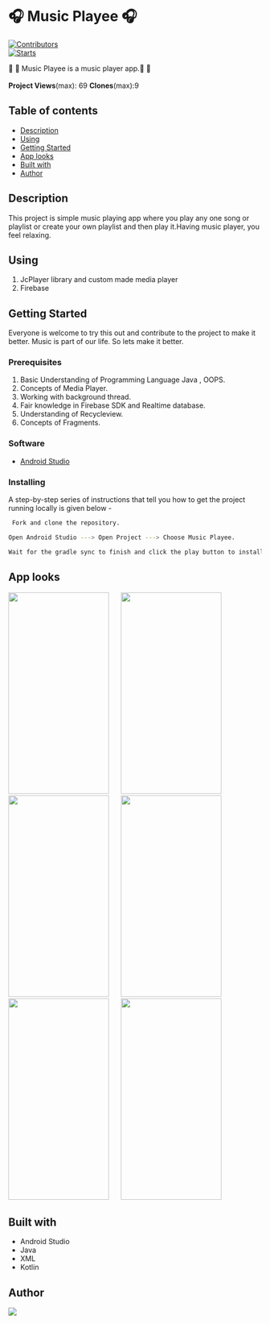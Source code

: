# 🎧 Music Playee 🎧
[![Contributors](https://img.shields.io/github/contributors/sonuhalder24/Music-Playee.svg)](https://github.com/sonuhalder24/Music-Playee/graphs/contributors) </br>
[![Starts](https://img.shields.io/github/stars/sonuhalder24/Music-Playee)](https://github.com/sonuhalder24/Music-Playee/stargazers) 

🎵 🎵 Music Playee is a music player app.🎵 🎵 </br></br>
__Project Views__(max): 69
__Clones__(max):9</br>
## Table of contents
* [Description](#description)
* [Using](#using)
* [Getting Started](#getting-started)
* [App looks](#app-looks)
* [Built with](#built-with)
* [Author](#author)


## Description
This project is simple music playing app where you play any one song or playlist or create your own playlist and then play it.Having music player, you feel relaxing.
## Using
1. JcPlayer library and custom made media player
2. Firebase

## Getting Started
Everyone is welcome to try this out and contribute to the project to make it better. Music is part of our life. So lets make it better.
### Prerequisites
1. Basic Understanding of Programming Language Java , OOPS.
2. Concepts of Media Player.
3. Working with background thread.
4. Fair knowledge in Firebase SDK and Realtime database.
5. Understanding of Recycleview. 
6. Concepts of Fragments.

### Software

- [Android Studio](https://developer.android.com/studio?gclid=Cj0KCQjw1PSDBhDbARIsAPeTqrec4clA-r8NfjrJtz3aKnvme0feBN3F534uGCvqcxoclrQBFuQfANQaAgMPEALw_wcB&gclsrc=aw.ds)
 
### Installing
A step-by-step series of instructions that tell you how to get the project running locally is given below -
```bash
 Fork and clone the repository.
 ```
 ```bash
 Open Android Studio ---> Open Project ---> Choose Music Playee.
 ```
 ```bash
 Wait for the gradle sync to finish and click the play button to install the app on your local device / emulator.
 ```



## App looks
<img src="https://user-images.githubusercontent.com/66179464/120095335-05d8dc80-c143-11eb-9328-70205aefbbe4.jpg" width="200" height="400">&nbsp;&nbsp;&nbsp;&nbsp;&nbsp;
<img src="https://user-images.githubusercontent.com/66179464/120095385-5f410b80-c143-11eb-90f6-b28dc159937f.jpg" width="200" height="400">&nbsp;&nbsp;&nbsp;&nbsp;&nbsp;
<img src="https://user-images.githubusercontent.com/66179464/120095427-8dbee680-c143-11eb-9baa-22c0b3d92c28.jpg" width="200" height="400">&nbsp;&nbsp;&nbsp;&nbsp;&nbsp;
<img src="https://user-images.githubusercontent.com/66179464/120095448-ab8c4b80-c143-11eb-8e5a-c0caad97e360.jpg" width="200" height="400">&nbsp;&nbsp;&nbsp;&nbsp;&nbsp;
<img src="https://user-images.githubusercontent.com/66179464/120095477-cfe82800-c143-11eb-8f23-cf96c6382eaf.jpg" width="200" height="400">&nbsp;&nbsp;&nbsp;&nbsp;&nbsp;
<img src="https://user-images.githubusercontent.com/66179464/120095493-ef7f5080-c143-11eb-84b8-580cf038e215.jpg" width="200" height="400">&nbsp;&nbsp;&nbsp;&nbsp;&nbsp;

## Built with
- Android Studio
- Java
- XML
- Kotlin

## Author

<a href="https://github.com/sonuhalder24/Music-Playee/graphs/contributors">
  <img src="https://contrib.rocks/image?repo=sonuhalder24/Music-Playee" />
</a>

 

